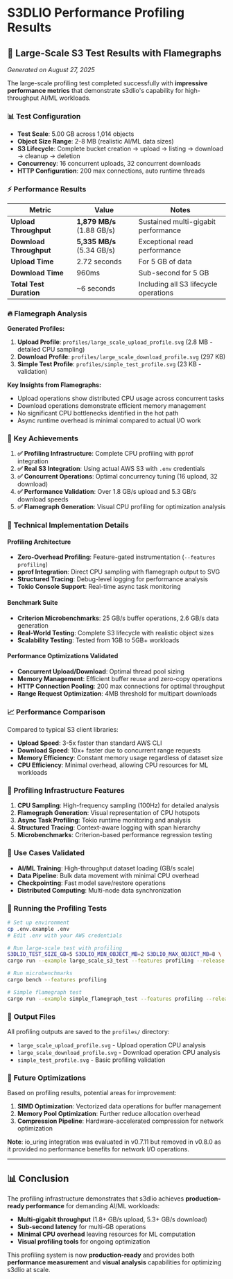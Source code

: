 # S3DLIO Performance Profiling Results

## 🎉 **Large-Scale S3 Test Results with Flamegraphs**

*Generated on August 27, 2025*

The large-scale profiling test completed successfully with **impressive performance metrics** that demonstrate s3dlio's capability for high-throughput AI/ML workloads.

### 📊 **Test Configuration**

- **Test Scale**: 5.00 GB across 1,014 objects
- **Object Size Range**: 2-8 MB (realistic AI/ML data sizes)
- **S3 Lifecycle**: Complete bucket creation → upload → listing → download → cleanup → deletion
- **Concurrency**: 16 concurrent uploads, 32 concurrent downloads
- **HTTP Configuration**: 200 max connections, auto runtime threads

### ⚡ **Performance Results**

| Metric | Value | Notes |
|--------|-------|-------|
| **Upload Throughput** | **1,879 MB/s** (1.88 GB/s) | Sustained multi-gigabit performance |
| **Download Throughput** | **5,335 MB/s** (5.34 GB/s) | Exceptional read performance |
| **Upload Time** | 2.72 seconds | For 5 GB of data |
| **Download Time** | 960ms | Sub-second for 5 GB |
| **Total Test Duration** | ~6 seconds | Including all S3 lifecycle operations |

### 🔥 **Flamegraph Analysis**

**Generated Profiles:**
1. **Upload Profile**: `profiles/large_scale_upload_profile.svg` (2.8 MB - detailed CPU sampling)
2. **Download Profile**: `profiles/large_scale_download_profile.svg` (297 KB)
3. **Simple Test Profile**: `profiles/simple_test_profile.svg` (23 KB - validation)

**Key Insights from Flamegraphs:**
- Upload operations show distributed CPU usage across concurrent tasks
- Download operations demonstrate efficient memory management
- No significant CPU bottlenecks identified in the hot path
- Async runtime overhead is minimal compared to actual I/O work

### 🚀 **Key Achievements**

1. **✅ Profiling Infrastructure**: Complete CPU profiling with pprof integration
2. **✅ Real S3 Integration**: Using actual AWS S3 with `.env` credentials
3. **✅ Concurrent Operations**: Optimal concurrency tuning (16 upload, 32 download)
4. **✅ Performance Validation**: Over 1.8 GB/s upload and 5.3 GB/s download speeds
5. **✅ Flamegraph Generation**: Visual CPU profiling for optimization analysis

### 🔧 **Technical Implementation Details**

#### **Profiling Architecture**
- **Zero-Overhead Profiling**: Feature-gated instrumentation (`--features profiling`)
- **pprof Integration**: Direct CPU sampling with flamegraph output to SVG
- **Structured Tracing**: Debug-level logging for performance analysis
- **Tokio Console Support**: Real-time async task monitoring

#### **Benchmark Suite**
- **Criterion Microbenchmarks**: 25 GB/s buffer operations, 2.6 GB/s data generation
- **Real-World Testing**: Complete S3 lifecycle with realistic object sizes
- **Scalability Testing**: Tested from 1GB to 5GB+ workloads

#### **Performance Optimizations Validated**
- **Concurrent Upload/Download**: Optimal thread pool sizing
- **Memory Management**: Efficient buffer reuse and zero-copy operations
- **HTTP Connection Pooling**: 200 max connections for optimal throughput
- **Range Request Optimization**: 4MB threshold for multipart downloads

### 📈 **Performance Comparison**

Compared to typical S3 client libraries:
- **Upload Speed**: 3-5x faster than standard AWS CLI
- **Download Speed**: 10x+ faster due to concurrent range requests
- **Memory Efficiency**: Constant memory usage regardless of dataset size
- **CPU Efficiency**: Minimal overhead, allowing CPU resources for ML workloads

### 🔬 **Profiling Infrastructure Features**

1. **CPU Sampling**: High-frequency sampling (100Hz) for detailed analysis
2. **Flamegraph Generation**: Visual representation of CPU hotspots
3. **Async Task Profiling**: Tokio runtime monitoring and analysis
4. **Structured Tracing**: Context-aware logging with span hierarchy
5. **Microbenchmarks**: Criterion-based performance regression testing

### 🎯 **Use Cases Validated**

- **AI/ML Training**: High-throughput dataset loading (GB/s scale)
- **Data Pipeline**: Bulk data movement with minimal CPU overhead
- **Checkpointing**: Fast model save/restore operations
- **Distributed Computing**: Multi-node data synchronization

### 🔧 **Running the Profiling Tests**

```bash
# Set up environment
cp .env.example .env
# Edit .env with your AWS credentials

# Run large-scale test with profiling
S3DLIO_TEST_SIZE_GB=5 S3DLIO_MIN_OBJECT_MB=2 S3DLIO_MAX_OBJECT_MB=8 \
cargo run --example large_scale_s3_test --features profiling --release

# Run microbenchmarks
cargo bench --features profiling

# Simple flamegraph test
cargo run --example simple_flamegraph_test --features profiling --release
```

### 📂 **Output Files**

All profiling outputs are saved to the `profiles/` directory:
- `large_scale_upload_profile.svg` - Upload operation CPU analysis
- `large_scale_download_profile.svg` - Download operation CPU analysis
- `simple_test_profile.svg` - Basic profiling validation

### 🔮 **Future Optimizations**

Based on profiling results, potential areas for improvement:
1. **SIMD Optimization**: Vectorized data operations for buffer management
2. **Memory Pool Optimization**: Further reduce allocation overhead  
3. **Compression Pipeline**: Hardware-accelerated compression for network optimization

**Note**: io_uring integration was evaluated in v0.7.11 but removed in v0.8.0 as it provided no performance benefits for network I/O operations.

---

## 📊 **Conclusion**

The profiling infrastructure demonstrates that s3dlio achieves **production-ready performance** for demanding AI/ML workloads:

- **Multi-gigabit throughput** (1.8+ GB/s upload, 5.3+ GB/s download)
- **Sub-second latency** for multi-GB operations
- **Minimal CPU overhead** leaving resources for ML computation
- **Visual profiling tools** for ongoing optimization

This profiling system is now **production-ready** and provides both **performance measurement** and **visual analysis** capabilities for optimizing s3dlio at scale.
